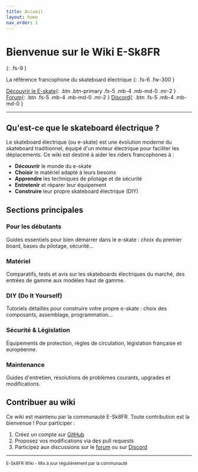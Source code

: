 ```yaml
---
title: Accueil
layout: home
nav_order: 1
---
```


# Bienvenue sur le Wiki E-Sk8FR
{: .fs-9 }

La référence francophone du skateboard électrique
{: .fs-6 .fw-300 }

[Découvrir le E-skate](/docs/debutant/){: .btn .btn-primary .fs-5 .mb-4 .mb-md-0 .mr-2 } [Forum](https://www.e-sk8.fr){: .btn .fs-5 .mb-4 .mb-md-0 .mr-2 } [Discord](https://discord.gg/4g9rtnGj5m){: .btn .fs-5 .mb-4 .mb-md-0 }

---

## Qu'est-ce que le skateboard électrique ?

Le skateboard électrique (ou e-skate) est une évolution moderne du skateboard traditionnel, équipé d'un moteur électrique pour faciliter les déplacements. Ce wiki est destiné à aider les riders francophones à :

- **Découvrir** le monde du e-skate
- **Choisir** le matériel adapté à leurs besoins
- **Apprendre** les techniques de pilotage et de sécurité
- **Entretenir** et réparer leur équipement
- **Construire** leur propre skateboard électrique (DIY)

## Sections principales

### Pour les débutants
Guides essentiels pour bien démarrer dans le e-skate : choix du premier board, bases du pilotage, sécurité...

### Matériel
Comparatifs, tests et avis sur les skateboards électriques du marché, des entrées de gamme aux modèles haut de gamme.

### DIY (Do It Yourself)
Tutoriels détaillés pour construire votre propre e-skate : choix des composants, assemblage, programmation...

### Sécurité & Législation
Équipements de protection, règles de circulation, législation française et européenne.

### Maintenance
Guides d'entretien, résolutions de problèmes courants, upgrades et modifications.

## Contribuer au wiki

Ce wiki est maintenu par la communauté E-Sk8FR. Toute contribution est la bienvenue ! Pour participer :

1. Créez un compte sur [GitHub](https://github.com)
2. Proposez vos modifications via des pull requests
3. Participez aux discussions sur le [forum](https://www.e-sk8.fr) ou sur [Discord](https://discord.gg/4g9rtnGj5m)

---

<small>E-Sk8FR Wiki - Mis à jour régulièrement par la communauté</small>

